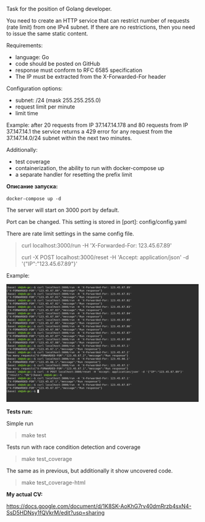 Task for the position of Golang developer.

You need to create an HTTP service that can restrict
number of requests (rate limit) from one IPv4 subnet.
If there are no restrictions, then you need to issue the same static content.

Requirements:
 - language: Go
 - code should be posted on GitHub
 - response must conform to RFC 6585 specification
 - The IP must be extracted from the X-Forwarded-For header

Configuration options:
 - subnet: /24 (mask 255.255.255.0)
 - request limit per minute
 - limit time 

Example: after 20 requests from IP 37.147.14.178 and 80 requests from IP 37.147.14.1
the service returns a 429 error for any request from the 37.147.14.0/24 subnet within the next two minutes.

Additionally:
- test coverage
- containerization, the ability to run with docker-compose up
- a separate handler for resetting the prefix limit





**Описание запуска:**

`docker-compose up -d`

The server will start on 3000 port by default.

Port can be changed. This setting is stored in [port]: config/config.yaml

There are rate limit settings in the same config file.

>curl localhost:3000/run -H 'X-Forwarded-For: 123.45.67.89'
>
>curl -X POST localhost:3000/reset -H 'Accept: application/json' -d '{"IP":"123.45.67.89"}'

Example:

![](doc/images/screen_example_1.png)

**Tests run:**

Simple run
>make test

Tests run with race condition detection and coverage
>make test_coverage

The same as in previous, but additionally it show uncovered code.
>make test_coverage-html













**My actual CV:**

https://docs.google.com/document/d/1K8SK-AoKhG7rv40dmRrzb4sxN4-SsD5HDNsy1fQVkrM/edit?usp=sharing